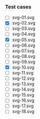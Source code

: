 ### Test cases

- [ ] svg-01.svg
- [x] svg-02.svg
- [ ] svg-03.svg
- [ ] svg-04.svg
- [x] svg-05.svg
- [ ] svg-06.svg
- [ ] svg-07.svg
- [ ] svg-08.svg
- [ ] svg-09.svg
- [x] svg-10.svg
- [ ] svg-11.svg
- [ ] svg-12.svg
- [ ] svg-13.svg
- [ ] svg-14.svg
- [ ] svg-15.svg
- [ ] svg-16.svg
- [ ] svg-17.svg
- [ ] svg-18.svg
